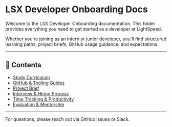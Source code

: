 # LSX Developer Onboarding Docs

Welcome to the LSX Developer Onboarding documentation. This folder provides everything you need to get started as a developer at LightSpeed. 

Whether you're joining as an intern or junior developer, you'll find structured learning paths, project briefs, GitHub usage guidance, and expectations.

---

## 📂 Contents

- [Study Curriculum](study-curriculum/README.md)
- [GitHub & Tooling Guides](tooling/README.md)
- [Project Brief](project/README.md)
- [Interview & Hiring Process](interview/README.md)
- [Time Tracking & Productivity](time-tracking/README.md)
- [Evaluation & Mentorship](evaluation/README.md)

---
For questions, please reach out via GitHub issues or Slack.
